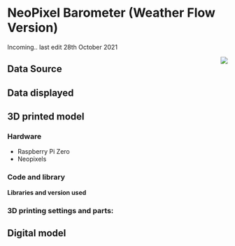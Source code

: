 # NeoPixel Barometer (Weather Flow Version)

Incoming.. last edit 28th October 2021

<img align="right" src="https://i0.wp.com/connected-environments.org/wp-content/uploads/2021/10/neopixelbarolongright.png?">

## Data Source

## Data displayed

## 3D printed model

### Hardware

- Raspberry Pi Zero
- Neopixels

### Code and library

**Libraries and version used**

### 3D printing settings and parts:

## Digital model
